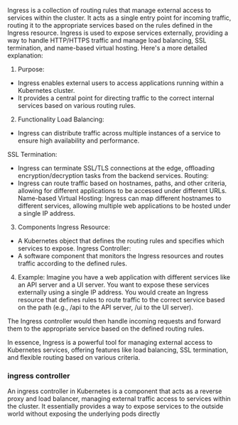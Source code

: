 Ingress is a collection of routing rules that manage external access to services within the cluster. It acts as a single entry point for incoming traffic, routing it to the appropriate services based on the rules defined in the Ingress resource. Ingress is used to expose services externally, providing a way to handle HTTP/HTTPS traffic and manage load balancing, SSL termination, and name-based virtual hosting. 
Here's a more detailed explanation:
1. Purpose:
- Ingress enables external users to access applications running within a Kubernetes cluster. 
- It provides a central point for directing traffic to the correct internal services based on various routing rules. 

2. Functionality
Load Balancing:
- Ingress can distribute traffic across multiple instances of a service to ensure high availability and performance. 

SSL Termination:
- Ingress can terminate SSL/TLS connections at the edge, offloading encryption/decryption tasks from the backend services. 
Routing:
- Ingress can route traffic based on hostnames, paths, and other criteria, allowing for different applications to be accessed under different URLs. 
Name-based Virtual Hosting:
Ingress can map different hostnames to different services, allowing multiple web applications to be hosted under a single IP address. 

3. Components
Ingress Resource:
- A Kubernetes object that defines the routing rules and specifies which services to expose.
Ingress Controller:
- A software component that monitors the Ingress resources and routes traffic according to the defined rules. 

4. Example:
Imagine you have a web application with different services like an API server and a UI server. You want to expose these services externally using a single IP address.
You would create an Ingress resource that defines rules to route traffic to the correct service based on the path (e.g., /api to the API server, /ui to the UI server). 

The Ingress controller would then handle incoming requests and forward them to the appropriate service based on the defined routing rules. 

In essence, Ingress is a powerful tool for managing external access to Kubernetes services, offering features like load balancing, SSL termination, and flexible routing based on various criteria. 


### ingress controller
An ingress controller in Kubernetes is a component that acts as a reverse proxy and load balancer, managing external traffic access to services within the cluster. It essentially provides a way to expose services to the outside world without exposing the underlying pods directly
